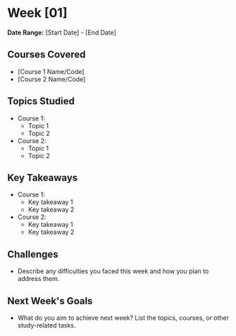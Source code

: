 # Week [01]

**Date Range:** [Start Date] - [End Date]

## Courses Covered
- [Course 1 Name/Code]
- [Course 2 Name/Code]

## Topics Studied
- Course 1:
  - Topic 1
  - Topic 2
- Course 2:
  - Topic 1
  - Topic 2

## Key Takeaways
- Course 1:
  - Key takeaway 1
  - Key takeaway 2
- Course 2:
  - Key takeaway 1
  - Key takeaway 2

## Challenges
- Describe any difficulties you faced this week and how you plan to address them.

## Next Week's Goals
- What do you aim to achieve next week? List the topics, courses, or other study-related tasks.
